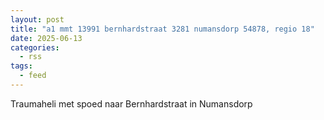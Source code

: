 ```yaml
---
layout: post
title: "a1 mmt 13991 bernhardstraat 3281 numansdorp 54878, regio 18"
date: 2025-06-13
categories: 
  - rss
tags: 
  - feed
---
```


Traumaheli met spoed naar Bernhardstraat in Numansdorp
